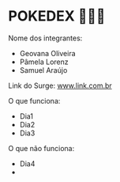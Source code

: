 # POKEDEX 🐱‍🚀🐣

Nome dos integrantes: 
- Geovana Oliveira
- Pâmela Lorenz
- Samuel Araújo

Link do Surge: www.link.com.br

O que funciona:
- Dia1
- Dia2
- Dia3

O que não funciona: 
- Dia4
- 
